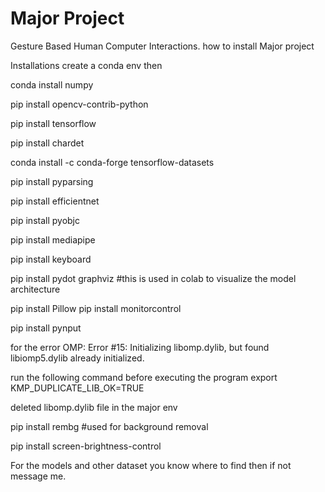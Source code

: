 # Major Project
Gesture Based Human Computer Interactions.
how to install
Major project

Installations
create a conda env
then 


conda install numpy

pip install opencv-contrib-python


pip install tensorflow

pip install chardet

conda install -c conda-forge tensorflow-datasets

pip install pyparsing


pip install efficientnet


pip install pyobjc


pip install mediapipe


pip install keyboard


pip install pydot graphviz #this is used in colab to visualize the model architecture 



pip install Pillow
pip install monitorcontrol

pip install pynput

for the error OMP: Error #15: Initializing libomp.dylib, but found libiomp5.dylib already initialized.

run the following command before executing the program
export KMP_DUPLICATE_LIB_OK=TRUE

deleted libomp.dylib file in the major env

pip install rembg #used for background removal 

pip install screen-brightness-control 


For the models and other dataset you know where to find then if not message me.

